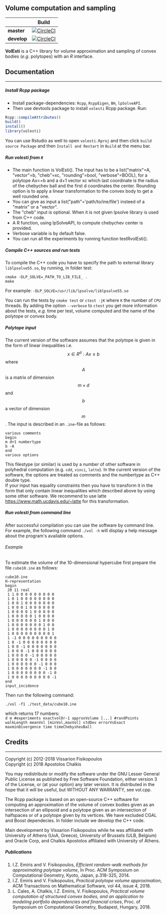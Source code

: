 ## Volume computation and sampling

|         | Build           
| ------------- |:-------------:| 
| **master** |[![CircleCI](https://circleci.com/gh/vissarion/volume_approximation/tree/master.svg?style=svg)](https://circleci.com/gh/vissarion/volume_approximation/tree/master)
|**develop** |[![CircleCI](https://circleci.com/gh/vissarion/volume_approximation/tree/develop.svg?style=svg)](https://circleci.com/gh/vissarion/volume_approximation/tree/develop)

**VolEsti** is a C++ library for volume approximation and sampling of convex bodies (*e.g.* polytopes) with an *R* interface.

## Documentation
----------------

#####  Install Rcpp package  
 
* Install package-dependencies: `Rcpp`, `RcppEigen`, `BH`, `lpSolveAPI`.  
* Then use devtools package to install `volesti` Rcpp package. Run:
```r
Rcpp::compileAttributes()  
build()  
install()  
library(volesti)  
```
 You can use Rstudio as well to open `volesti.Rproj` and then click `build source Package` and then `Install and Restart` in `Build` at the menu bar.  

#####  Run volesti from `R`
* The main function is VolEsti(). The input has to be a list("matrix"=A, "vector"=b, "cheb"=xc, "rounding"=bool, "verbose"=BOOL), for a polytope Ax<=b and a d+1 vector xc which last coordinate is the radius of the chebychev ball and the first d coordinates the center. Rounding option is to apply a linear transformation to the convex body to get a well rounded one.  
* You can give as input a list("path"='path/to/ine/file') insteed of a "matrix" or a "vector".  
* The "cheb" input is optional. When it is not given lpsolve library is used from C++ code.  
* A R function, using lpSolveAPI, to compute chebychev center is provided.
* Verbose variable is by default false.  
* You can run all the experiments by running function testRvolEsti().  

#####  Compile C++ sources and run tests 

To compile the C++ code you have to specify the path to external library `liblpsolve55.so`, by running, in folder test:  
```
cmake -DLP_SOLVE=_PATH_TO_LIB_FILE_ .  
make  
```
For example:  `-DLP_SOLVE=/usr/lib/lpsolve/liblpsolve55.so`  

You can run the tests by `cmake test` or `ctest -jK` where `K` the number of `CPU` threads. By adding the option `--verbose` to `ctest` you get more information about the tests, *e.g.* time per test, volume computed and the name of the polytope or convex body. 

##### Polytope input  

The current version of the software assumes that the polytope is given in the form of linear inequalities i.e. $${x \in R^d : Ax \leq b}$$ where $$A$$ is a matrix of dimension $$m\times d$$ and $$b$$ a vector of dimension $$m$$. The input is described in an `.ine`-file as follows:  
  
```  
various comments  
begin  
m d+1 numbertype  
b -A  
end  
various options  
``` 
  
This filestype (or similar) is used by a number of other software in polyhedral computation (e.g. `cdd`, `vinci`, `latte`). In the current version of the software, the options are treated as comments and the numbertype as C++ double type.  
If your input has equality constraints then you have to transform it in the form that only contain linear inequalities which described above by using some other software. We recommend to use latte https://www.math.ucdavis.edu/~latte for this transformation.  
  
##### Run volesti from command line  

After successful compilation you can use the software by command line. For example, the following command `./vol -h`   will display a help message about the program's available options.  
  
###### Example  
  
To estimate the volume of the 10-dimensional hypercube first prepare the file `cube10.ine` as follows:  
  
```
cube10.ine  
H-representation  
begin  
 20 11 real  
 1 1 0 0 0 0 0 0 0 0 0  
 1 0 1 0 0 0 0 0 0 0 0  
 1 0 0 1 0 0 0 0 0 0 0  
 1 0 0 0 1 0 0 0 0 0 0  
 1 0 0 0 0 1 0 0 0 0 0  
 1 0 0 0 0 0 1 0 0 0 0  
 1 0 0 0 0 0 0 1 0 0 0  
 1 0 0 0 0 0 0 0 1 0 0  
 1 0 0 0 0 0 0 0 0 1 0  
 1 0 0 0 0 0 0 0 0 0 1  
 1 -1 0 0 0 0 0 0 0 0 0  
 1 0 -1 0 0 0 0 0 0 0 0  
 1 0 0 -1 0 0 0 0 0 0 0  
 1 0 0 0 -1 0 0 0 0 0 0  
 1 0 0 0 0 -1 0 0 0 0 0  
 1 0 0 0 0 0 -1 0 0 0 0  
 1 0 0 0 0 0 0 -1 0 0 0  
 1 0 0 0 0 0 0 0 -1 0 0  
 1 0 0 0 0 0 0 0 0 -1 0  
 1 0 0 0 0 0 0 0 0 0 -1  
end  
input_incidence  
```
  
Then run the following command:  
```
./vol -f1 ./test_data/cube10.ine  
```

which returns 17 numbers:  
```d m #experiments exactvolOr-1 approxVolume [.,.] #randPoints walkLength meanVol [minVol,maxVol] stdDev errorVsExact maxminDivergence time timeChebyshevBall```
 
## Credits
-------

Copyright (c) 2012-2018 Vissarion Fisikopoulos  
Copyright (c) 2018 Apostolos Chalkis

You may redistribute or modify the software under the GNU Lesser General Public License as published by Free Software Foundation, either version 3 of the License, or (at your option) any later version. It is distributed in the hope that it will be useful, but WITHOUT ANY WARRANTY, see vol.cpp.  

The Rcpp package is based on an open-source C++ software for computing an approximation of the volume of convex bodies given as an intersection of an ellipsoid and a polytope given as an intersection of halfspaces or of a polytope given by its vertices. We have excluded CGAL and Boost dependecies. In folder include we develop the C++ code.

Main development by Vissarion Fisikopoulos while he was affiliated with University of Athens (UoA, Greece), University of Brussels (ULB, Belgium) and Oracle Corp, and Chalkis Apostolos affiliated with University of Athens.

##### Publications

1. I.Z. Emiris and V. Fisikopoulos, *Efficient random-walk methods for approximating polytope volume*, In Proc. ACM Symposium on Computational Geometry, Kyoto, Japan, p.318-325, 2014.  
2. I.Z. Emiris and V. Fisikopoulos, *Practical polytope volume approximation*, ACM Transactions on Mathematical Software, vol 44, issue 4, 2018.
3. L. Cales, A. Chalkis, I.Z. Emiris, V. Fisikopoulos, *Practical volume computation of structured convex bodies, and an application to modeling portfolio dependencies and financial crises*, Proc. of Symposium on Computational Geometry, Budapest, Hungary, 2018.


